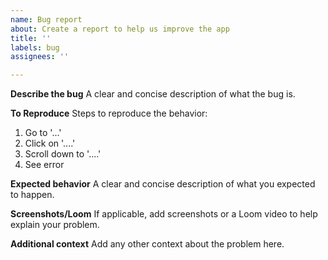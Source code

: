```yaml
---
name: Bug report
about: Create a report to help us improve the app
title: ''
labels: bug
assignees: ''

---
```


**Describe the bug**
A clear and concise description of what the bug is.

**To Reproduce**
Steps to reproduce the behavior:
1. Go to '...'
2. Click on '....'
3. Scroll down to '....'
4. See error

**Expected behavior**
A clear and concise description of what you expected to happen.

**Screenshots/Loom**
If applicable, add screenshots or a Loom video to help explain your problem.

**Additional context**
Add any other context about the problem here.

